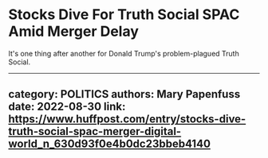 # Stocks Dive For Truth Social SPAC Amid Merger Delay

It's one thing after another for Donald Trump's problem-plagued Truth Social.

---
category: POLITICS
authors: Mary Papenfuss
date: 2022-08-30
link: https://www.huffpost.com/entry/stocks-dive-truth-social-spac-merger-digital-world_n_630d93f0e4b0dc23bbeb4140
---
